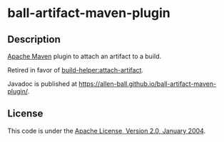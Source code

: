ball-artifact-maven-plugin
==========================


Description
-----------

[Apache Maven] plugin to attach an artifact to a build.

Retired in favor of [build-helper:attach-artifact].

Javadoc is published at
<https://allen-ball.github.io/ball-artifact-maven-plugin/>.


License
-------

This code is under the [Apache License, Version 2.0, January 2004].


[Apache Maven]: https://maven.apache.org/

[build-helper:attach-artifact]: https://www.mojohaus.org/build-helper-maven-plugin/attach-artifact-mojo.html

[Apache License, Version 2.0, January 2004]: https://www.apache.org/licenses/LICENSE-2.0

